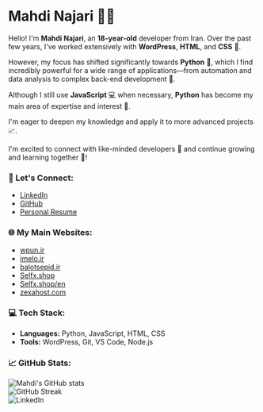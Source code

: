# Mahdi Najari 👨‍💻

Hello! I'm **Mahdi Najari**, an **18-year-old** developer from Iran. Over the past few years, I've worked extensively with **WordPress**, **HTML**, and **CSS** 🎨.

However, my focus has shifted significantly towards **Python** 🐍, which I find incredibly powerful for a wide range of applications—from automation and data analysis to complex back-end development 🔧.

Although I still use **JavaScript** 💻 when necessary, **Python** has become my main area of expertise and interest 🚀.

I'm eager to deepen my knowledge and apply it to more advanced projects 📈.

I'm excited to connect with like-minded developers 🤝 and continue growing and learning together 🌱!

### 🔗 Let's Connect:
- [LinkedIn](https://www.linkedin.com/in/mahdi-najari-918301221)
- [GitHub](https://github.com/MetiNaj/README/edit/main/README.md)
- [Personal Resume](http://me.wpun.ir)

### 🌐 My Main Websites:
- [wpun.ir](http://wpun.ir)
- [imelo.ir](http://imelo.ir)
- [balotsepid.ir](http://balotsepid.ir)
- [Selfx.shop](http://Selfx.shop)
- [Selfx.shop/en](http://Selfx.shop/en)
- [zexahost.com](https://zexahost.com)

### 💻 Tech Stack:
- **Languages:** Python, JavaScript, HTML, CSS
- **Tools:** WordPress, Git, VS Code, Node.js

### 📈 GitHub Stats:
![Mahdi's GitHub stats](https://github-readme-stats.vercel.app/api?username=MetiNaj&show_icons=true&theme=radical)  
![GitHub Streak](https://github-readme-streak-stats.herokuapp.com/?user=MetiNaj&theme=highcontrast)  
![LinkedIn](https://img.shields.io/badge/-LinkedIn-blue?style=flat-square&logo=linkedin&logoColor=white&link=https://www.linkedin.com/in/mahdi-najari-918301221)
